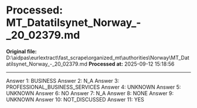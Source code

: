 # Processed: MT_Datatilsynet_Norway_-_20_02379.md

**Original file:** D:\aidpas\eurlextract\fast_scrape\organized_mt\authorities\Norway\MT_Datatilsynet_Norway_-_20_02379.md
**Processed at:** 2025-09-12 15:18:56

---

Answer 1: BUSINESS
Answer 2: N_A
Answer 3: PROFESSIONAL_BUSINESS_SERVICES
Answer 4: UNKNOWN
Answer 5: UNKNOWN
Answer 6: NO
Answer 7: N_A
Answer 8: NONE
Answer 9: UNKNOWN
Answer 10: NOT_DISCUSSED
Answer 11: YES